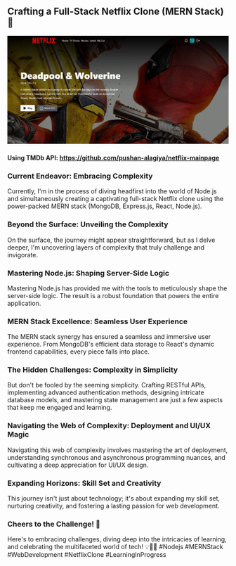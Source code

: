 ## Crafting a Full-Stack Netflix Clone (MERN Stack) 🚀

![Image](https://github.com/pushan-alagiya/Netflix-FullStack-Clone/blob/main/frontend/public/screenshot-for-readme.png?raw=true)

#### Using TMDb API: https://github.com/pushan-alagiya/netflix-mainpage

### Current Endeavor: Embracing Complexity

Currently, I'm in the process of diving headfirst into the world of Node.js and simultaneously creating a captivating full-stack Netflix clone using the power-packed MERN stack (MongoDB, Express.js, React, Node.js).

### Beyond the Surface: Unveiling the Complexity

On the surface, the journey might appear straightforward, but as I delve deeper, I'm uncovering layers of complexity that truly challenge and invigorate.

### Mastering Node.js: Shaping Server-Side Logic

Mastering Node.js has provided me with the tools to meticulously shape the server-side logic. The result is a robust foundation that powers the entire application.

### MERN Stack Excellence: Seamless User Experience

The MERN stack synergy has ensured a seamless and immersive user experience. From MongoDB's efficient data storage to React's dynamic frontend capabilities, every piece falls into place.

### The Hidden Challenges: Complexity in Simplicity

But don't be fooled by the seeming simplicity. Crafting RESTful APIs, implementing advanced authentication methods, designing intricate database models, and mastering state management are just a few aspects that keep me engaged and learning.

### Navigating the Web of Complexity: Deployment and UI/UX Magic

Navigating this web of complexity involves mastering the art of deployment, understanding synchronous and asynchronous programming nuances, and cultivating a deep appreciation for UI/UX design.

### Expanding Horizons: Skill Set and Creativity

This journey isn't just about technology; it's about expanding my skill set, nurturing creativity, and fostering a lasting passion for web development.

### Cheers to the Challenge! 🥂

Here's to embracing challenges, diving deep into the intricacies of learning, and celebrating the multifaceted world of tech! 💡👩‍💻 #Nodejs #MERNStack #WebDevelopment #NetflixClone #LearningInProgress
